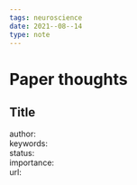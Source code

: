 ```yaml
---
tags: neuroscience
date: 2021--08--14
type: note
---
```


# Paper thoughts

## Title
author: \
keywords: \
status: \
importance: \
url: